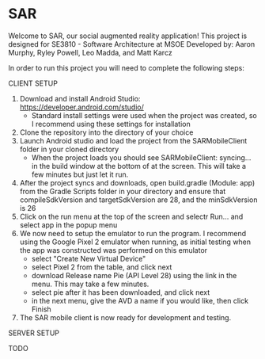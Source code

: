 # SAR

Welcome to SAR, our social augmented reality application!
This project is designed for SE3810 - Software Architecture at MSOE
Developed by: Aaron Murphy, Ryley Powell, Leo Madda, and Matt Karcz

In order to run this project you will need to complete the following steps:

CLIENT SETUP

1) Download and install Android Studio: https://developer.android.com/studio/
   * Standard install settings were used when the project was created, so I recommend using these settings for installation
2) Clone the repository into the directory of your choice
3) Launch Android studio and load the project from the SARMobileClient folder in your cloned directory
   * When the project loads you should see SARMobileClient: syncing... in the build window at the bottom of at the screen.
     This will take a few minutes but just let it run.
4) After the project syncs and downloads, open build.gradle (Module: app) from the Gradle Scripts folder in your directory and ensure that compileSdkVersion and targetSdkVersion are 28, and the minSdkVersion is 26
5) Click on the run menu at the top of the screen and selectr Run... and select app in the popup menu
6) We now need to setup the emulator to run the program.  I recommend using the Google Pixel 2 emulator when running, as initial testing when the app was constructed was performed on this emulator
   * select "Create New Virtual Device"
   * select Pixel 2 from the table, and click next
   * download Release name Pie (API Level 28) using the link in the menu.  This may take a few minutes.
   * select pie after it has been downloaded, and click next
   * in the next menu, give the AVD a name if you would like, then click Finish
7) The SAR mobile client is now ready for development and testing.

SERVER SETUP

TODO

